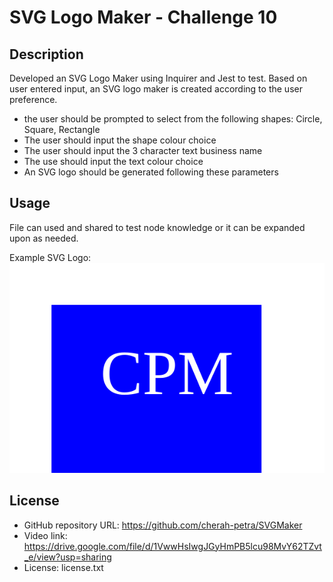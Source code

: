 
# SVG Logo Maker - Challenge 10

## Description

Developed an SVG Logo Maker using Inquirer and Jest to test. Based on user entered input, an SVG logo maker is created according to the user preference. 

- the user should be prompted to select from the following shapes: Circle, Square, Rectangle
- The user should input the shape colour choice
- The user should input the 3 character text business name
- The use should input the text colour choice
- An SVG logo should be generated following these parameters

## Usage

File can used and shared to test node knowledge or it can be expanded  upon as needed. 

Example SVG Logo:
![Generated Logo Sample](./examples/logo.svg)


## License

- GitHub repository URL: https://github.com/cherah-petra/SVGMaker
- Video link: https://drive.google.com/file/d/1VwwHsIwgJGyHmPB5lcu98MvY62TZvt_e/view?usp=sharing
- License: license.txt



